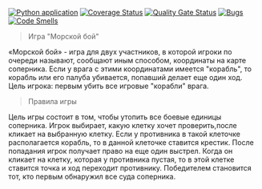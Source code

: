 [![Python application](https://github.com/VAfanasieva/Sea_Battle_Game/actions/workflows/python-app.yml/badge.svg)](https://github.com/VAfanasieva/Sea_Battle_Game/actions/workflows/python-app.yml)
[![Coverage Status](https://coveralls.io/repos/github/VAfanasieva/Sea_Battle_Game/badge.svg?branch=master)](https://coveralls.io/github/VAfanasieva/Sea_Battle_Game?branch=master)
[![Quality Gate Status](https://sonarcloud.io/api/project_badges/measure?project=VAfanasieva_Sea_Battle_Game&metric=alert_status)](https://sonarcloud.io/summary/new_code?id=VAfanasieva_Sea_Battle_Game)
[![Bugs](https://sonarcloud.io/api/project_badges/measure?project=VAfanasieva_Sea_Battle_Game&metric=bugs)](https://sonarcloud.io/summary/new_code?id=VAfanasieva_Sea_Battle_Game)
[![Code Smells](https://sonarcloud.io/api/project_badges/measure?project=VAfanasieva_Sea_Battle_Game&metric=code_smells)](https://sonarcloud.io/summary/new_code?id=VAfanasieva_Sea_Battle_Game)
>Игра "Морской бой"

«Морской бой» - игра для двух участников, в которой игроки по очереди называют, сообщают иным способом, координаты на карте соперника. Если у врага с этими координатами имеется "корабль", то корабль или его палуба убивается, попавший делает еще один ход. Цель игрока: первым убить все игровые "корабли" врага.

>Правила игры

Цель игры состоит в том, чтобы утопить все боевые единицы соперника. Игрок выбирает, какую клетку хочет проверить,после кликает на выбранную клетку. Если у противника в такой клеточке располагается корабль, то в данной клеточке ставится крестик. После попадания игрок получает право на еще один выстрел. Когда он кликает на клетку, которая у противника пустая, то в этой клетке ставится точка и ход переходит противнику. Победителем становится тот, кто первым обнаружил все суда соперника.